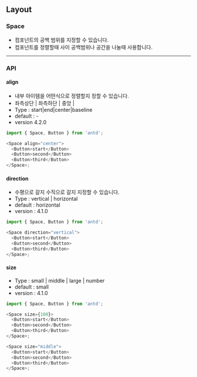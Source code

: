 ## Layout

### Space

- 컴포넌트의 공백 범위를 지정할 수 있습니다.
- 컴포넌트를 정렬할때 사이 공백범위나 공간을 나눌때 사용합니다.

---

### API

#### align

- 내부 아이템을 어떤식으로 정렬할지 정할 수 있습니다.
- 좌측상단 | 좌측하단 | 중앙 |
- Type : start|end|center|baseline
- default : -
- version 4.2.0

```js
import { Space, Button } from 'antd';

<Space align="center">
  <Button>start</Button>
  <Button>second</Button>
  <Button>third</Button>
</Space>;
```

#### direction

- 수평으로 갈지 수직으로 갈지 지정할 수 있습니다.
- Type : vertical | horizontal
- default : horizontal
- version : 4.1.0

```js
import { Space, Button } from 'antd';

<Space direction="vertical">
  <Button>start</Button>
  <Button>second</Button>
  <Button>third</Button>
</Space>;
```

#### size

- Type : small | middle | large | number
- default : small
- version : 4.1.0

```js
import { Space, Button } from 'antd';

<Space size={100}>
  <Button>start</Button>
  <Button>second</Button>
  <Button>third</Button>
</Space>;

<Space size="middle">
  <Button>start</Button>
  <Button>second</Button>
  <Button>third</Button>
</Space>;
```
